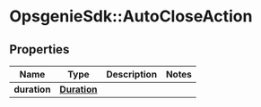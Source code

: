 # OpsgenieSdk::AutoCloseAction

## Properties
Name | Type | Description | Notes
------------ | ------------- | ------------- | -------------
**duration** | [**Duration**](Duration.md) |  | 


